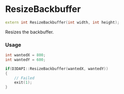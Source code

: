 # ResizeBackbuffer

```c++
extern int ResizeBackbuffer(int width, int height);
```

Resizes the backbuffer.


### Usage
```c++
int wantedX = 800;
int wantedY = 600;

if(D3DAPI::ResizeBackbuffer(wantedX, wantedY))
{
	// Failed
	exit(1);
}
```
